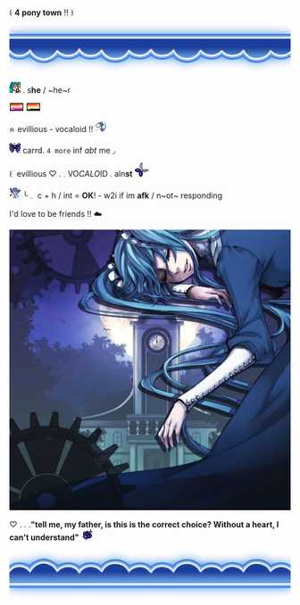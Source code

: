 ꒰  **4 pony town** !!    ꒱

 ![image alt](https://github.com/ellukaswife/ellukaswife/blob/9f15cec7436ef198b33f9d34990f7cb5a72f3467/blueheaderupside.webp)

 ![image alt](https://github.com/ellukaswife/ellukaswife/blob/88d6ec6a6b8d78d4a664e4fce5adedd53c1f17bf/mikutinyshockedpixel.png)  .   s**he**    /    ~he~r

 ![image alt](https://github.com/ellukaswife/ellukaswife/blob/044486f33c0d59c28f9712150c59f992b68feff8/lesbflaggpixel.png)
 ![image alt](https://github.com/ellukaswife/ellukaswife/blob/03bf3383fa7b90c57e763b53e284415c825a6e16/lithromanticflagpixel.png)       
 
  ᨑ  evillious  -  vocaloid  !!  ![image alt](https://github.com/ellukaswife/ellukaswife/blob/83fc60be08eea7990628bcb56dc25226b30b7c3f/cdfyp5.gif)
  
 ![image alt](https://github.com/ellukaswife/ellukaswife/blob/10ef73b49c72656b0f9eb1837359f359ec4e1242/darkbluebowgif.gif) carrd. `4 more` inf *abt* me  ◞ 
 
   ꒰ ׂ evillious  ♡     .      𓈒  VO*CALO*ID   .   aln**st**  ![image alt](https://github.com/ellukaswife/ellukaswife/blob/de5fa712bd6a667e7312c6445a50115802f94f1f/IMG_3501.gif)

![image alt](https://github.com/ellukaswife/ellukaswife/blob/ba1d3d1e69d8b4109854f608cdea4643edb70283/kaitotinypixel.gif)  ╰﹒ c + h     /    int  =  __OK__!   -  w2i if im **afk** / n~ot~ responding  

  I'd love to be friends !! ☁️

![image alt](https://github.com/ellukaswife/ellukaswife/blob/484a99615048c03226a63c2bea98c3d4254e3cb2/Screenshot%202025-04-22%20214010.png)

♡   .   .   .**"tell me, my father, is this is the correct choice? Without a heart, I can't understand"**  ![image alt](https://github.com/ellukaswife/ellukaswife/blob/68d32b802f8136dab251c4b910afae77f6541a19/erfdti.gif)

 ![image alt](https://github.com/ellukaswife/ellukaswife/blob/64189302666548b3423a06b332a2ffec369c3cce/blueheaderdownside.webp)
